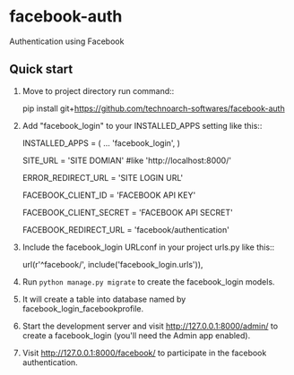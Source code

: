 # facebook-auth
Authentication using Facebook

Quick start
-----------

1. Move to project directory run command::

    pip install git+https://github.com/technoarch-softwares/facebook-auth

2. Add "facebook_login" to your INSTALLED_APPS setting like this::

    INSTALLED_APPS = (
        ...
        'facebook_login',
    )
    
    SITE_URL = 'SITE DOMIAN' #like 'http://localhost:8000/'
    
    ERROR_REDIRECT_URL = 'SITE LOGIN URL'
    
    FACEBOOK_CLIENT_ID = 'FACEBOOK API KEY'
    
    FACEBOOK_CLIENT_SECRET = 'FACEBOOK API SECRET'
    
    FACEBOOK_REDIRECT_URL = 'facebook/authentication'

3. Include the facebook_login URLconf in your project urls.py like this::

    url(r'^facebook/', include('facebook_login.urls')),

4. Run `python manage.py migrate` to create the facebook_login models.

5. It will create a table into database named by facebook_login_facebookprofile.

6. Start the development server and visit http://127.0.0.1:8000/admin/
   to create a facebook_login (you'll need the Admin app enabled).

7. Visit http://127.0.0.1:8000/facebook/ to participate in the facebook authentication.

